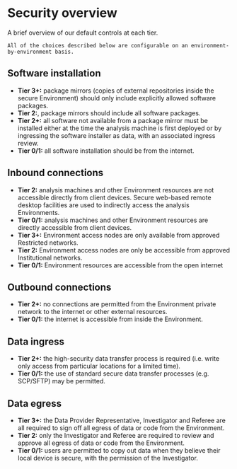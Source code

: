 # Security overview

A brief overview of our default controls at each tier.

```{note}
All of the choices described below are configurable on an environment-by-environment basis.
```

## Software installation

- **Tier 3+:** package mirrors (copies of external repositories inside the secure Environment) should only include explicitly allowed software packages.
- **Tier 2:**, package mirrors should include all software packages.
- **Tier 2+:** all software not available from a package mirror must be installed either at the time the analysis machine is first deployed or by ingressing the software installer as data, with an associated ingress review.
- **Tier 0/1:** all software installation should be from the internet.

## Inbound connections

- **Tier 2:** analysis machines and other Environment resources are not accessible directly from client devices. Secure web-based remote desktop facilities are used to indirectly access the analysis Environments.
- **Tier 0/1:** analysis machines and other Environment resources are directly accessible from client devices.
- **Tier 3+:** Environment access nodes are only available from approved Restricted networks.
- **Tier 2:** Environment access nodes are only be accessible from approved Institutional networks.
- **Tier 0/1:** Environment resources are accessible from the open internet

## Outbound connections

- **Tier 2+:** no connections are permitted from the Environment private network to the internet or other external resources.
- **Tier 0/1:** the internet is accessible from inside the Environment.

## Data ingress

- **Tier 2+:** the high-security data transfer process is required (i.e. write only access from particular locations for a limited time).
- **Tier 0/1:** the use of standard secure data transfer processes (e.g. SCP/SFTP) may be permitted.

## Data egress

- **Tier 3+:** the Data Provider Representative, Investigator and Referee are all required to sign off all egress of data or code from the Environment.
- **Tier 2:** only the Investigator and Referee are required to review and approve all egress of data or code from the Environment.
- **Tier 0/1:** users are permitted to copy out data when they believe their local device is secure, with the permission of the Investigator.
